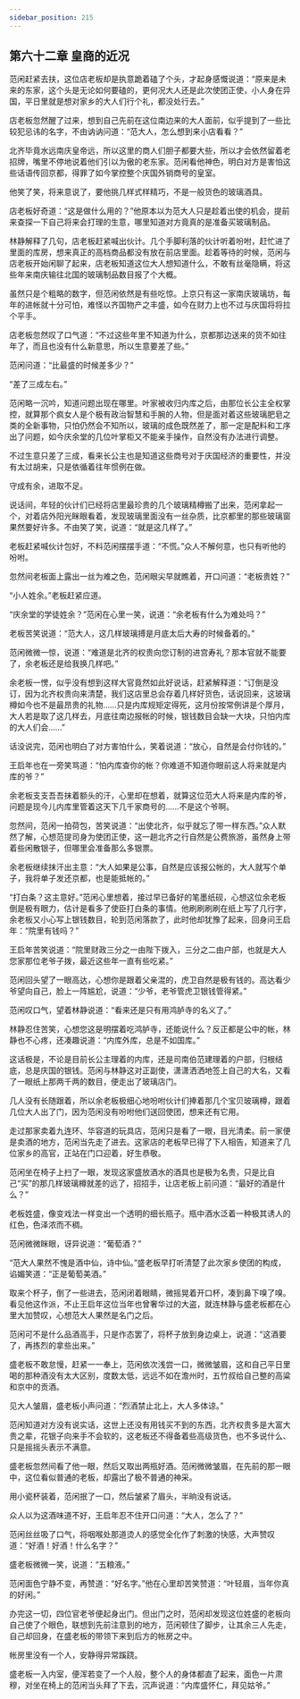 ```yaml
---
sidebar_position: 215
---
```


## 第六十二章 **皇商的近况**

范闲赶紧去扶，这位店老板却是执意跪着磕了个头，才起身感慨说道：“原来是未来的东家，这个头是无论如何要磕的，更何况大人还是此次使团正使，小人身在异国，平日里就是想对家乡的大人们行个礼，都没处行去。”

店老板忽然醒了过来，想到自己先前在这位南边来的大人面前，似乎提到了一些比较犯忌讳的名字，不由讷讷问道：“范大人，怎么想到来小店看看？”

北齐毕竟水远南庆皇帝远，所以这里的商人们胆子都要大些，所以才会依然留着老招牌，嘴里不停地说着他们引以为傲的老东家。范闲看他神色，明白对方是害怕这些话语传回京都，得罪了如今掌控整个庆国外销商号的皇室。

他笑了笑，将来意说了，要他挑几样式样精巧，不是一般货色的玻璃酒具。

店老板好奇道：“这是做什么用的？”他原本以为范大人只是趁着出使的机会，提前来查探一下自己将来会打理的生意，哪里知道对方竟真的是准备买玻璃制品。

林静解释了几句，店老板赶紧喊出伙计。几个手脚利落的伙计听着吩咐，赶忙进了里面的库房，想来真正的高档商品都没有放在前店里面。趁着等待的时候，范闲与店老板开始闲聊了起来，店老板知道这位大人想知道什么，不敢有丝毫隐瞒，将这些年来南庆输往北国的玻璃制品数目报了个大概。

虽然只是个粗略的数字，但范闲依然是有些吃惊。上京只有这一家南庆玻璃坊，每年的进帐就十分可怕，难怪以齐国物产之丰盛，如今在财力上也不过与庆国将将拉个平手。

店老板忽然叹了口气道：“不过这些年里不知道为什么，京都那边送来的货不如往年了，而且也没有什么新意思，所以生意要差了些。”

范闲问道：“比最盛的时候差多少？”

“差了三成左右。”

范闲略一沉吟，知道问题出现在哪里。叶家被收归内库之后，由那位长公主全权掌控，就算那个疯女人是个极有政治智慧和手腕的人物，但是面对着这些玻璃肥皂之类的全新事物，只怕仍然会不知所以，玻璃的成色既然差了，那一定是配料和工序出了问题，如今庆余堂的几位叶掌柜又不能亲手操作，自然没有办法进行调整。

不过生意只差了三成，看来长公主也是知道这些商号对于庆国经济的重要性，并没有太过胡来，只是依循着往年惯例在做。

守成有余，进取不足。

说话间，年轻的伙计们已经将店里最珍贵的几个玻璃精樽搬了出来，范闲拿起一个，对着店外阳光眯眼看着，发现玻璃里面没有一丝杂质，比京都里的那些玻璃窗果然要好许多。不由笑了笑，说道：“就是这几样了。”

老板赶紧喊伙计包好，不料范闲摆摆手道：“不慌。”众人不解何意，也只有听他的吩咐。

忽然间老板面上露出一丝为难之色，范闲眼尖早就瞧着，开口问道：“老板贵姓？”

“小人姓余。”老板赶紧应道。

“庆余堂的学徒姓余？”范闲在心里一笑，说道：“余老板有什么为难处吗？”

老板苦笑说道：“范大人，这几样玻璃搏是月底太后大寿的时候备着的。”

范闲微微一惊，说道：“难道是北齐的权贵向您订制的进宫寿礼？那本官就不能要了，余老板还是给我换几样吧。”

余老板一愣，似乎没有想到这样大官竟然如此好说话，赶紧解释道：“订倒是没订，因为北齐权贵向来清楚，我们这店里总会存着几样好货色，话说回来，这玻璃樽如今也不是最昂贵的礼物……只是内库规矩定得死，这月份按常例讲是个厚月，大人若是取了这几样去，月底往南边报帐的时候，银钱数目会缺一大块，只怕内库的大人们会……”

话没说完，范闲也明白了对方害怕什么，笑着说道：“放心，自然是会付你钱的。”

王启年也在一旁笑骂道：“怕内库查你的帐？你难道不知道你眼前这人将来就是内库的爷？”

余老板支支吾吾抹着额头的汗，心里却在想着，就算这位范大人将来是内库的爷，问题是现今儿内库里管着这天下几千家商号的……不是这个爷啊。

忽然间，范闲一拍荷包，苦笑说道：“出使北齐，似乎就忘了带一样东西。”众人默然了解，心想范提司身为使团正使，这一趟北齐之行自然是公费旅游，虽然身上带着些闲散银子，但哪里会准备那么多银票。

余老板继续抹汗出主意：“大人如果是公事，自然是应该报公帐的，大人就写个单子，我将单子发还京都，也是能抵帐的。”

“打白条？这主意好。”范闲心里想着，接过早已备好的笔墨纸砚，心想这位余老板倒是极有眼力，估计是看多了使臣打白条的事情。他刷刷刷刷在纸上写了几行字，余老板又小心写上银钱数目，轮到范闲落款了，此时他却犹豫了起来，回身问王启年：“院里有钱吗？”

王启年苦笑说道：“院里财政三分之一由陛下拨入，三分之二由户部，也就是大人您家那位老爷子拨，最近这些年一直有些吃紧。”

范闲回头望了一眼高达，心想你是跟着父亲混的，虎卫自然是极有钱的。高达看少爷望向自己，脸上一阵尴尬，说道：“少爷，老爷管虎卫银钱管得紧。”

范闲叹口气，望着林静说道：“看来还是只有用鸿胪寺的名义了。”

林静忍住苦笑，心想您这是明摆着吃鸿胪寺，还能说什么？反正都是公中的帐，林静也不心疼，还凑趣说道：“内库外库，总是不如国库。”

这话极是，不论是目前长公主理着的内库，还是司南伯范建理着的户部，归根结底，总是庆国的银钱。范闲与林静这对正副使，潇潇洒洒地签上自己的大名，又看了一眼纸上那两千两的数目，便走出了玻璃店门。

几人没有长随跟着，所以余老板极细心地吩咐伙计们捧着那几个宝贝玻璃樽，跟着几位大人出了门，因为范闲没有吩咐他们送回使团，想来还有它用。

走过那家卖着九连环、华容道的玩具店，范闲只是看了一眼，目光清柔。前一家便是卖酒的地方，范闲当先走了进去。这家店的老板早已得了下人相告，知道来了几位家乡的高官，正站在门口迎着，好生恭敬。

范闲坐在椅子上扫了一眼，发现这家盛放酒水的酒具也是极为名贵，只是比自己“买”的那几样玻璃樽就差的远了，招招手，让店老板上前问道：“最好的酒是什么？”

老板姓盛，像变戏法一样变出一个透明的细长瓶子。瓶中酒水泛着一种极其诱人的红色，色泽浓而不稠。

范闲微微眯眼，讶异说道：“葡萄酒？”

“范大人果然不愧是酒中仙，诗中仙。”盛老板早打听清楚了此次家乡使团的构成，谄媚笑道：“正是葡萄美酒。”

取来个杯子，倒了一些进去，范闲闭着眼睛，微摇晃着开口杯，凑到鼻下嗅了嗅。看见他这作派，不止王启年这位当年也曾奢华过的大盗，就连林静与盛老板都在心里大加赞叹，心想范大人果然是名门之后。

范闲可不是什么品酒高手，只是作态罢了，将杯子放到身边桌上，说道：“这酒要了，再拣烈的拿些出来。”

盛老板不敢怠慢，赶紧一一奉上，范闲依次浅尝一口，微微皱眉，这和自己平日里喝的那种酒没有太大区别，度数太低，远远不如在澹州时，五竹叔给自己整的高粱和京中的贡酒。

见大人皱眉，盛老板小声问道：“烈酒禁止北上，大人多体谅。”

范闲知道对方没有说实话，这世上还没有用钱买不到的东西，北齐权贵多是大富大贵之辈，花银子向来手不会软的，这老板还不得备着些高级货色，也不多说什么、只是摇摇头表示不满意。

盛老板忽然间看了他一眼，然后又取出两瓶好酒。范闲微微皱眉，在先前的那一眼中，这位看似普通的老板，却露出了极不普通的神采。

用小瓷杯装着，范闲抿了一口，然后皱紧了眉头，半晌没有说话。

众人以为这酒味道不好，王启年忍不住开口问道：“大人，怎么了？”

范闲丝丝吸了口气，将咽喉处那道烫人的感觉全化作了刺激的快感，大声赞叹道：“好酒！好酒！什么名字？”

盛老板微微一笑，说道：“五粮液。”

范闲面色宁静不变，再赞道：“好名字。”他在心里却苦笑赞道：“叶轻眉，当年你真的好闲。”

办完这一切，四位官老爷便起身出门。但出门之时，范闲却发现这位姓盛的老板向自己使了个眼色，联想到先前注意到的地方，范闲顿住了脚步，让其余三人先走，自己却回身，在盛老板的带领下来到后方的帐房之中。

帐房里没有一个人，安静得异常蹊跷。

盛老板一入内室，便浑若变了一个人般，整个人的身体都直了起来，面色一片肃穆，对坐在椅上的范闲当头拜了下去，沉声说道：“内库盛怀仁，拜见姑爷。”

